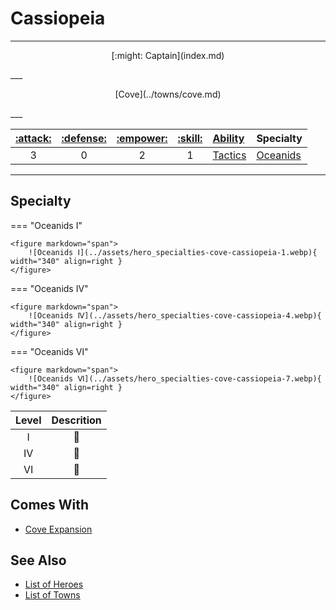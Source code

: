 # Cassiopeia

___
<p style="text-align: center;" markdown>[:might: Captain](index.md)</p>
___
<p style="text-align: center;" markdown>[Cove](../towns/cove.md)</p>
___

| [:attack:](../statistics/attack.md) | [:defense:](../statistics/defense.md) | [:empower:](../statistics/power.md) | [:skill:](../statistics/knowledge.md) | [Ability](../abilities/index.md) | Specialty |
| :---: | :---: | :---: | :---: | :--- | :--- |
| 3 | 0 | 2 | 1 | [Tactics](../abilities/tactics.md) | [Oceanids](#specialty) |

___


## Specialty

=== "Oceanids Ⅰ"

    <figure markdown="span">
        ![Oceanids Ⅰ](../assets/hero_specialties-cove-cassiopeia-1.webp){ width="340" align=right }
    </figure>

=== "Oceanids Ⅳ"

    <figure markdown="span">
        ![Oceanids Ⅳ](../assets/hero_specialties-cove-cassiopeia-4.webp){ width="340" align=right }
    </figure>

=== "Oceanids Ⅵ"

    <figure markdown="span">
        ![Oceanids Ⅵ](../assets/hero_specialties-cove-cassiopeia-7.webp){ width="340" align=right }
    </figure>


| Level | Descrition |
| :---: | :---: |
| Ⅰ | 🚧 |
| Ⅳ | 🚧 |
| Ⅵ | 🚧 |


## Comes With

- [Cove Expansion](../content.md)


## See Also

- [List of Heroes](index.md)
- [List of Towns](../towns/index.md)
